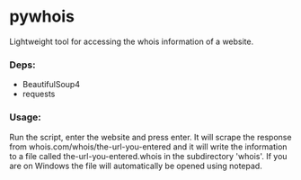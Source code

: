 # pywhois
Lightweight tool for accessing the whois information of a website.

### Deps:
- BeautifulSoup4
- requests

### Usage:
Run the script, enter the website and press enter. It will scrape the response from whois.com/whois/the-url-you-entered and it will write the information to a file called the-url-you-entered.whois in the subdirectory 'whois'. If you are on Windows the file will automatically be opened using notepad.
